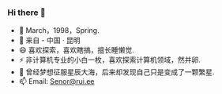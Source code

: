 ### Hi there 👋

- 🔭 March，1998，Spring.
- 🌱 来自 - 中国 · 昆明
- 😄 喜欢探索，喜欢瞎搞，擅长睡懒觉.
- ⚡ 非计算机专业的小白一枚，喜欢探索计算机领域，然并卵.
- 💬 曾经梦想征服星辰大海，后来却发现自己只是变成了一颗繁星.
- 📫 Email: Senor@rui.ee

<!--
**Senorui/Senorui** is a ✨ _special_ ✨ repository because its `README.md` (this file) appears on your GitHub profile.

Here are some ideas to get you started:

- 🔭 I’m currently working on ...
- 🌱 I’m currently learning ...
- 👯 I’m looking to collaborate on ...
- 🤔 I’m looking for help with ...
- 💬 Ask me about ...
- 📫 How to reach me: ...
- 😄 Pronouns: ...
- ⚡ Fun fact: ...
-->
